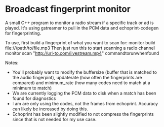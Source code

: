 # Broadcast fingerprint monitor

A small C++ program to monitor a radio stream if a specific track or ad is played. It's using gstreamer to pull in the PCM data and echoprint-codegen for fingerprinting.

To use, first build a fingerprint of what you want to scan for:
	monitor build file:///path/to/file.mp3
Then just run this to start scanning a radio channel
	monitor scan "http://url-to.com/livestream.mp4" commandtorunwhenfound

Notes:
- You'll probably want to modify the buffersize (buffer that is matched to the audio fingerpint), updaterate (how often the fingerprints are compared) and minimum_rate (how many codes need to match at a minimum to match)
- We are currently logging the PCM data to disk when a match has been found for diagnostics
- I am are only using the codes, not the frames from echoprint. Accuracy can likely be increased by doing this.
- Echoprint has been slightly modified to not compress the fingerprints since that is not needed for my use case.